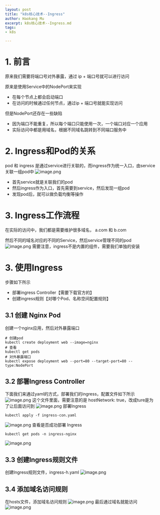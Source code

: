 ```yaml
---
layout: post
title: "k8s核心技术--Ingress"
author: Haokang Mu
excerpt: k8s核心技术--Ingress.md
tags:
- k8s

---
```


# 1. 前言
原来我们需要将端口号对外暴露，通过 ip + 端口号就可以进行访问

原来是使用Service中的NodePort来实现

- 在每个节点上都会启动端口
- 在访问的时候通过任何节点，通过ip + 端口号就能实现访问

但是NodePort还存在一些缺陷

- 因为端口不能重复，所以每个端口只能使用一次，一个端口对应一个应用
- 实际访问中都是用域名，根据不同域名跳转到不同端口服务中

# 2. Ingress和Pod的关系
pod 和 ingress 是通过service进行关联的，而ingress作为统一入口，由service关联一组pod中
![image.png](https://cdn.nlark.com/yuque/0/2022/png/25452040/1644895499153-23445cf0-ae8b-402e-808b-5f83935cecae.png#clientId=uded742ed-7eb6-4&crop=0&crop=0&crop=1&crop=1&from=paste&height=432&id=u95c7608e&margin=%5Bobject%20Object%5D&name=image.png&originHeight=432&originWidth=931&originalType=binary&ratio=1&rotation=0&showTitle=false&size=91043&status=done&style=none&taskId=u81a5368e-d6ea-4fb1-930e-f4464948d8c&title=&width=931)

- 首先service就是关联我们的pod
- 然后ingress作为入口，首先需要到service，然后发现一组pod
- 发现pod后，就可以做负载均衡等操作
# 3. Ingress工作流程
在实际的访问中，我们都是需要维护很多域名， a.com 和 b.com

然后不同的域名对应的不同的Service，然后service管理不同的pod
![image.png](https://cdn.nlark.com/yuque/0/2022/png/25452040/1644895559193-4829114a-bdf0-4f12-bbb7-be83c3ae2709.png#clientId=uded742ed-7eb6-4&crop=0&crop=0&crop=1&crop=1&from=paste&height=566&id=u85b6b02d&margin=%5Bobject%20Object%5D&name=image.png&originHeight=566&originWidth=722&originalType=binary&ratio=1&rotation=0&showTitle=false&size=79519&status=done&style=none&taskId=u80fae973-26e9-4053-ab8c-dcf1ec7901d&title=&width=722)
需要注意，ingress不是内置的组件，需要我们单独的安装
# 3. 使用Ingress
步骤如下所示

- 部署ingress Controller【需要下载官方的】
- 创建ingress规则【对哪个Pod、名称空间配置规则】
## 3.1 创建 Nginx Pod
创建一个nginx应用，然后对外暴露端口
```shell
# 创建pod
kubectl create deployment web --image=nginx
# 查看
kubectl get pods
# 对外暴露端口
kubectl expose deployment web --port=80 --target-port=80 --type:NodePort
```
## 3.2 部署Ingress Controller
下面我们来通过yaml的方式，部署我们的ingress，配置文件如下所示
![image.png](https://cdn.nlark.com/yuque/0/2022/png/25452040/1644897887245-b755cd34-2f04-4091-945d-c62c8693721c.png#clientId=uded742ed-7eb6-4&crop=0&crop=0&crop=1&crop=1&from=paste&height=685&id=u856d5628&margin=%5Bobject%20Object%5D&name=image.png&originHeight=685&originWidth=633&originalType=binary&ratio=1&rotation=0&showTitle=false&size=243363&status=done&style=none&taskId=uff415e73-d85d-4409-a319-574b4821283&title=&width=633)
这个文件里面，需要注意的是 hostNetwork: true，改成ture是为了让后面访问到
![image.png](https://cdn.nlark.com/yuque/0/2022/png/25452040/1644897311755-d4cbf63b-89bc-4aaf-bf6c-3a1d1778523a.png#clientId=uded742ed-7eb6-4&crop=0&crop=0&crop=1&crop=1&from=paste&height=247&id=ub09cc040&margin=%5Bobject%20Object%5D&name=image.png&originHeight=247&originWidth=670&originalType=binary&ratio=1&rotation=0&showTitle=false&size=157924&status=done&style=none&taskId=u63bc2967-d054-4e74-bf24-908555d1505&title=&width=670)
部署Ingress
```shell
kubectl apply -f ingress-con.yaml
```
![image.png](https://cdn.nlark.com/yuque/0/2022/png/25452040/1644905362074-8461d433-3258-433c-8c6d-5e1a9ed4c5a1.png#clientId=uded742ed-7eb6-4&crop=0&crop=0&crop=1&crop=1&from=paste&height=245&id=u632cfa0c&margin=%5Bobject%20Object%5D&name=image.png&originHeight=245&originWidth=791&originalType=binary&ratio=1&rotation=0&showTitle=false&size=123750&status=done&style=none&taskId=u831198ca-5e19-43c6-a3fd-b2ccb7952c2&title=&width=791)
查看是否成功部署 Ingress
```shell
kubectl get pods -n ingress-nginx
```
![image.png](https://cdn.nlark.com/yuque/0/2022/png/25452040/1644905435905-9629e206-9bbb-437d-892e-dfb965cd3bba.png#clientId=uded742ed-7eb6-4&crop=0&crop=0&crop=1&crop=1&from=paste&height=69&id=u17c3ef89&margin=%5Bobject%20Object%5D&name=image.png&originHeight=69&originWidth=668&originalType=binary&ratio=1&rotation=0&showTitle=false&size=33094&status=done&style=none&taskId=u17a87cd1-26f8-4178-bbcf-e482da7a19f&title=&width=668)
## 3.3 创建Ingress规则文件
创建Ingress规则文件，ingress-h.yaml
![image.png](https://cdn.nlark.com/yuque/0/2022/png/25452040/1644905490428-c10d42c3-2fe3-42d6-bb23-6954e125aed1.png#clientId=uded742ed-7eb6-4&crop=0&crop=0&crop=1&crop=1&from=paste&height=349&id=ue10c59e6&margin=%5Bobject%20Object%5D&name=image.png&originHeight=349&originWidth=641&originalType=binary&ratio=1&rotation=0&showTitle=false&size=110331&status=done&style=none&taskId=udeece6ef-d966-4106-8209-21e19415919&title=&width=641)
## 3.4 添加域名访问规则
在hosts文件，添加域名访问规则
![image.png](https://cdn.nlark.com/yuque/0/2022/png/25452040/1644905557285-3711cb63-4190-426e-9501-b8d9d52ce4cb.png#clientId=uded742ed-7eb6-4&crop=0&crop=0&crop=1&crop=1&from=paste&height=71&id=ub477591a&margin=%5Bobject%20Object%5D&name=image.png&originHeight=71&originWidth=544&originalType=binary&ratio=1&rotation=0&showTitle=false&size=42555&status=done&style=none&taskId=ub5858f46-4f19-46ce-9dc0-a7acadde6d9&title=&width=544)
最后通过域名就能访问
![image.png](https://cdn.nlark.com/yuque/0/2022/png/25452040/1644905573756-e274919b-b3fe-441a-bbc1-8e46dc2b8935.png#clientId=uded742ed-7eb6-4&crop=0&crop=0&crop=1&crop=1&from=paste&height=331&id=uedcf321a&margin=%5Bobject%20Object%5D&name=image.png&originHeight=331&originWidth=1139&originalType=binary&ratio=1&rotation=0&showTitle=false&size=91185&status=done&style=none&taskId=ubc201973-998a-48b6-a8ec-eda40ea70d3&title=&width=1139)

